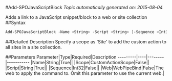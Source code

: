 #Add-SPOJavaScriptBlock
*Topic automatically generated on: 2015-08-04*

Adds a link to a JavaScript snippet/block to a web or site collection
##Syntax
```powershell
Add-SPOJavaScriptBlock -Name <String> -Script <String> [-Sequence <Int32>] [-Scope <CustomActionScope>] [-Web <WebPipeBind>]
```


##Detailed Description
Specify a scope as 'Site' to add the custom action to all sites in a site collection.

##Parameters
Parameter|Type|Required|Description
---------|----|--------|-----------
|Name|String|True||
|Scope|CustomActionScope|False||
|Script|String|True||
|Sequence|Int32|False||
|Web|WebPipeBind|False|The web to apply the command to. Omit this parameter to use the current web.|
<!-- Ref: 512F13A95452A3655980DEA73D40916A -->